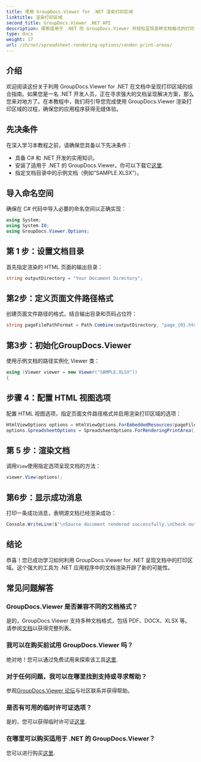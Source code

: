 ```yaml
---
title: 使用 GroupDocs.Viewer for .NET 渲染打印区域
linktitle: 渲染打印区域
second_title: GroupDocs.Viewer .NET API
description: 探索适用于 .NET 的 GroupDocs.Viewer 并轻松呈现各种文档格式的打印区域。立即免费试用！ #GroupDocs.Viewer
type: docs
weight: 17
url: /zh/net/spreadsheet-rendering-options/render-print-areas/
---
```

## 介绍
欢迎阅读这份关于利用 GroupDocs.Viewer for .NET 在文档中呈现打印区域的综合指南。如果您是一名 .NET 开发人员，正在寻求强大的文档呈现解决方案，那么您来对地方了。在本教程中，我们将引导您完成使用 GroupDocs.Viewer 渲染打印区域的过程，确保您的应用程序获得无缝体验。
## 先决条件
在深入学习本教程之前，请确保您具备以下先决条件：
- 具备 C# 和 .NET 开发的实用知识。
- 安装了适用于 .NET 的 GroupDocs.Viewer。你可以下载它[这里](https://releases.groupdocs.com/viewer/net/).
- 指定文档目录中的示例文档（例如“SAMPLE.XLSX”）。
## 导入命名空间
确保在 C# 代码中导入必要的命名空间以正确实现：
```csharp
using System;
using System.IO;
using GroupDocs.Viewer.Options;
```
## 第 1 步：设置文档目录
首先指定渲染的 HTML 页面的输出目录：
```csharp
string outputDirectory = "Your Document Directory";
```
## 第2步：定义页面文件路径格式
创建页面文件路径的格式，结合输出目录和页码占位符：
```csharp
string pageFilePathFormat = Path.Combine(outputDirectory, "page_{0}.html");
```
## 第3步：初始化GroupDocs.Viewer
使用示例文档的路径实例化 Viewer 类：
```csharp
using (Viewer viewer = new Viewer("SAMPLE.XLSX"))
{
```
## 步骤 4：配置 HTML 视图选项
配置 HTML 视图选项，指定页面文件路径格式并启用渲染打印区域的选项：
```csharp
HtmlViewOptions options = HtmlViewOptions.ForEmbeddedResources(pageFilePathFormat);
options.SpreadsheetOptions = SpreadsheetOptions.ForRenderingPrintArea();
```
## 第 5 步：渲染文档
调用`View`使用指定选项呈现文档的方法：
```csharp
viewer.View(options);
```
## 第6步：显示成功消息
打印一条成功消息，表明源文档已经渲染成功：
```csharp
Console.WriteLine($"\nSource document rendered successfully.\nCheck output in {outputDirectory}.");
```
## 结论
恭喜！您已成功学习如何利用 GroupDocs.Viewer for .NET 呈现文档中的打印区域。这个强大的工具为 .NET 应用程序中的文档渲染开辟了新的可能性。
## 常见问题解答
### GroupDocs.Viewer 是否兼容不同的文档格式？
是的，GroupDocs.Viewer 支持多种文档格式，包括 PDF、DOCX、XLSX 等。请参阅[文档](https://reference.groupdocs.com/viewer/net/)以获得完整列表。
### 我可以在购买前试用 GroupDocs.Viewer 吗？
绝对地！您可以通过免费试用来探索该工具[这里](https://releases.groupdocs.com/).
### 对于任何问题，我可以在哪里找到支持或寻求帮助？
参观[GroupDocs.Viewer 论坛](https://forum.groupdocs.com/c/viewer/9)与社区联系并获得帮助。
### 是否有可用的临时许可证选项？
是的，您可以获得临时许可证[这里](https://purchase.groupdocs.com/temporary-license/).
### 在哪里可以购买适用于 .NET 的 GroupDocs.Viewer？
您可以进行购买[这里](https://purchase.groupdocs.com/buy).